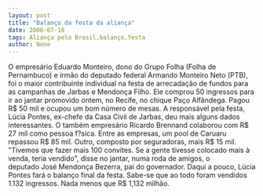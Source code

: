 ```yaml
---
layout: post
title: "Balanço da festa da aliança"
date: 2006-07-18
tags: Aliança pelo Brasil,balanço,festa
author: None
---
```


O empresário Eduardo Monteiro, dono do Grupo Folha (Folha de Pernambuco) e irmão do deputado federal Armando Monteiro Neto (PTB), foi o maior contribuinte individual na festa de arrecadação de fundos para as campanhas de Jarbas e Mendonça Filho.
Ele comprou 50 ingressos para ir ao jantar promovido ontem, no Recife, no chique Paço Alfândega. Pagou R$ 50 mil e ocupou um bom número de mesas.
A responsável pela festa, Lúcia Pontes, ex-chefe da Casa Civil de Jarbas, deu mais alguns dados interessantes. 
O também empresário Ricardo Brennand&nbsp;colaborou com R$ 27 mil como pessoa f?sica.
Entre as empresas, um pool de Caruaru repassou R$ 85 mil. Outro, composto por seguradoras, mais R$ 15 mil. 
\"Tivemos que fazer mais 100 convites. Se a gente tivesse colocado mais à venda, teria vendido\", disse no jantar, numa roda de amigos, o deputado&nbsp;José Mendonça Bezerra, pai do governador.
Daqui a pouco, Lúcia Pontes fará o balanço final da festa. Sabe-se que ao todo foram vendidos 1.132 ingressos. Nada menos que R$ 1,132 milhão.
&nbsp; 
